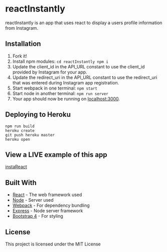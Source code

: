# reactInstantly

reactInstantly is an app that uses react to display a users profile information from Instagram. 

## Installation

1. Fork it!
2. Install npm modules: `cd reactInstantly npm i`
3. Update the client_id in the API_URL constant to use the client_id provided by Instagram for your app.
4. Update the redirect_uri in the API_URL constant to use the redirect_uri that was entered during Instagram app registration.
4. Start webpack in one terminal: `npm start`
5. Start node in another terminal: `npm run server`
5. Your app should now be running on [localhost:3000](http://localhost:3000/).


## Deploying to Heroku

```
npm run build
heroku create
git push heroku master
heroku open
```

## View a LIVE example of this app

[instaReact](https://sleepy-brushlands-39585.herokuapp.com/)

## Built With

* [React](https://reactjs.org/) - The web framework used
* [Node](https://nodejs.org/en/) - Server used
* [Webpack](https://webpack.js.org/) - For dependency bundling
* [Express](https://expressjs.com/) - Node server framework
* [Bootstrap 4](https://v4-alpha.getbootstrap.com/) - For styling



## License

This project is licensed under the MIT License 
